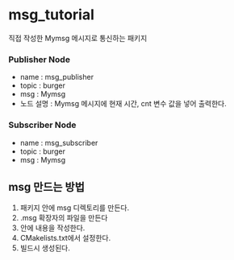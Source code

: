 # msg_tutorial
직접 작성한 Mymsg 메시지로 통신하는 패키지

### Publisher Node
- name : msg_publisher
- topic : burger
- msg : Mymsg
- 노드 설명 : Mymsg 메시지에 현재 시간, cnt 변수 값을 넣어 출력한다.

### Subscriber Node
- name : msg_subscriber
- topic : burger
- msg : Mymsg


## msg 만드는 방법
1. 패키지 안에 msg 디렉토리를 만든다.
2. .msg 확장자의 파일을 만든다
3. 안에 내용을 작성한다.
4. CMakelists.txt에서 설정한다.
5. 빌드시 생성된다.